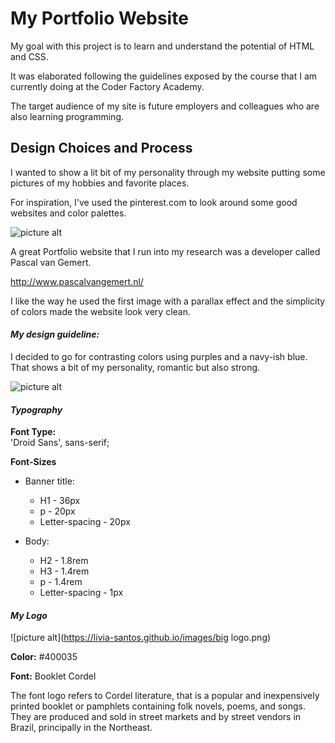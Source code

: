# My Portfolio Website #

My goal with this project is to learn and understand the potential of HTML and CSS.

It was elaborated following the guidelines exposed by the course that I am currently doing at the Coder Factory Academy.

The target audience of my site is future employers and colleagues who are also learning programming.

## Design Choices and Process ##

I wanted to show a lit bit of my personality through my website putting some pictures of my hobbies and favorite places.

For inspiration, I've used the pinterest.com to look around some good websites and color palettes.  

![picture alt](https://livia-santos.github.io/images/my_pinterest.png)

A great Portfolio website that I run into my research was a developer called Pascal van Gemert.


http://www.pascalvangemert.nl/

I like the way he used the first image with a parallax effect and the simplicity of colors made the website look very clean.

 #### *My design guideline:* ####
I decided to go for contrasting colors using purples and a navy-ish blue. That shows a bit of my personality, romantic but also strong.

![picture alt](https://livia-santos.github.io/images/colors.png)

 #### *Typography* #####
**Font Type:**<br>
'Droid Sans', sans-serif;

**Font-Sizes**
* Banner title:
  * H1 - 36px
  * p - 20px
  * Letter-spacing - 20px


* Body:
  * H2 - 1.8rem
  * H3 - 1.4rem
  * p - 1.4rem
  * Letter-spacing - 1px

 #### *My Logo* ####
 ![picture alt](https://livia-santos.github.io/images/big logo.png)

**Color:** #400035

**Font:** Booklet Cordel

The font logo refers to Cordel literature, that is a popular and inexpensively printed booklet or pamphlets containing folk novels, poems, and songs.
They are produced and sold in street markets and by street vendors in Brazil, principally in the Northeast.
